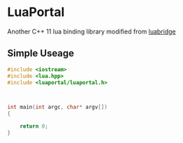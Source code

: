 # LuaPortal
Another C++ 11 lua binding library modified from [luabridge](https://github.com/vinniefalco/LuaBridge) 

## Simple Useage

``` cpp
#include <iostream>
#include <lua.hpp>
#include <luaportal/luaportal.h>



int main(int argc, char* argv[])
{

    return 0;
}

```